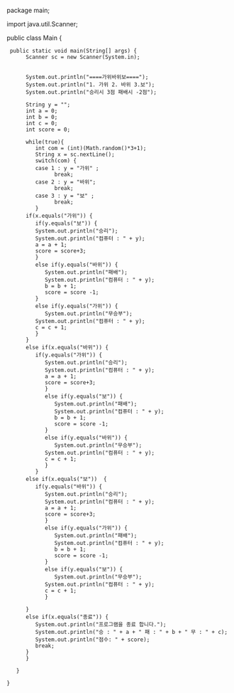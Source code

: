 package main;

import java.util.Scanner;

public class Main {

	 public static void main(String[] args) {
	      Scanner sc = new Scanner(System.in);
	      
	      
	      System.out.println("====가위바위보====");
	      System.out.println("1. 가위 2. 바위 3.보");
	      System.out.println("승리시 3점 패배시 -2점");
	      
	      String y = "";
	      int a = 0;
	      int b = 0;
	      int c = 0;
	      int score = 0;
	      
	      while(true){
	         int com = (int)(Math.random()*3+1);
	         String x = sc.nextLine();
	         switch(com) {
	         case 1 : y = "가위" ;
	               break;
	         case 2 : y = "바위";
	               break;
	         case 3 : y = "보" ;
	               break;
	         }
	      if(x.equals("가위")) {
	         if(y.equals("보")) {
	         System.out.println("승리");
	         System.out.println("컴퓨터 : " + y);
	         a = a + 1;
	         score = score+3;
	         }
	         else if(y.equals("바위")) {
	            System.out.println("패배");
	            System.out.println("컴퓨터 : " + y);
	            b = b + 1;
	            score = score -1;
	         }
	         else if(y.equals("가위")) {
	            System.out.println("무승부");
	         System.out.println("컴퓨터 : " + y);
	         c = c + 1;
	         }
	      }
	      else if(x.equals("바위")) {
	         if(y.equals("가위")) {
	            System.out.println("승리");
	            System.out.println("컴퓨터 : " + y);
	            a = a + 1;
	            score = score+3;
	            }
	            else if(y.equals("보")) {
	               System.out.println("패배");
	               System.out.println("컴퓨터 : " + y);
	               b = b + 1;
	               score = score -1;
	            }
	            else if(y.equals("바위")) {
	               System.out.println("무승부");
	            System.out.println("컴퓨터 : " + y);
	            c = c + 1;
	            }
	         }
	      else if(x.equals("보"))  {
	         if(y.equals("바위")) {
	            System.out.println("승리");
	            System.out.println("컴퓨터 : " + y);
	            a = a + 1;
	            score = score+3;
	            }
	            else if(y.equals("가위")) {
	               System.out.println("패배");
	               System.out.println("컴퓨터 : " + y);
	               b = b + 1;
	               score = score -1;
	            }
	            else if(y.equals("보")) {
	               System.out.println("무승부");
	            System.out.println("컴퓨터 : " + y);
	            c = c + 1;
	            }
	         
	      }
	      else if(x.equals("종료")) {
	         System.out.println("프로그램을 종료 합니다.");
	         System.out.println("승 : " + a + " 패 : " + b + " 무 : " + c);
	         System.out.println("점수: " + score);
	         break;
	      }
	      }
	      
	   }

	}
